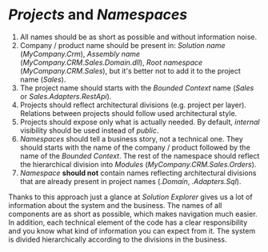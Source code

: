 # *Projects* and *Namespaces*

1. All names should be as short as possible and without information noise.
2. Company / product name should be present in: *Solution name* (*MyCompany.Crm*), *Assembly name* (*MyCompany.CRM.Sales.Domain.dll*), *Root namespace* (*MyCompany.CRM.Sales*), but it's better not to add it to the project name (*Sales*).
3. The project name should starts with the *Bounded Context* name (*Sales* or *Sales.Adapters.RestApi*).
4. Projects should reflect architectural divisions (e.g. project per layer). Relations between projects should follow used architectural style.
5. Projects should expose only what is actually needed. By default, *internal* visibility should be used instead of *public*.
6. *Namespaces* should tell a business story, not a technical one. They should starts with the name of the company / product followed by the name of the *Bounded Context*. The rest of the namespace should reflect the hierarchical division into *Modules* (*MyCompany.CRM.Sales.Orders*).
7. *Namespace* **should not** contain names reflecting architectural divisions that are already present in project names (*.Domain*, *.Adapters.Sql*).

Thanks to this approach just a glance at *Solution Explorer* gives us a lot of information about the system and the business. The names of all components are as short as possible, which makes navigation much easier. In addition, each technical element of the code has a clear responsibility and you know what kind of information you can expect from it. The system is divided hierarchically according to the divisions in the business.